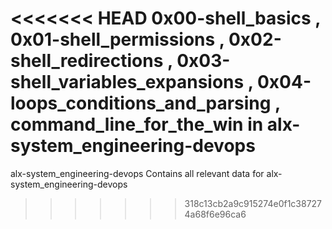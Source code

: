 <<<<<<< HEAD
0x00-shell_basics , 0x01-shell_permissions , 0x02-shell_redirections , 0x03-shell_variables_expansions , 0x04-loops_conditions_and_parsing , command_line_for_the_win in alx-system_engineering-devops
=======
alx-system_engineering-devops
Contains all relevant data for alx-system_engineering-devops
>>>>>>> 318c13cb2a9c915274e0f1c387274a68f6e96ca6

